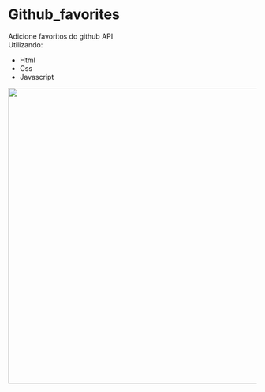 # Github_favorites
Adicione favoritos do github API <br/>
Utilizando: <br/>
- Html 
- Css 
- Javascript

<p align="center">
  <img width="1100" height="600" src="https://user-images.githubusercontent.com/109633306/235039063-b783fd2a-075b-4cdf-a1bc-248bd2621d66.png">
</p

